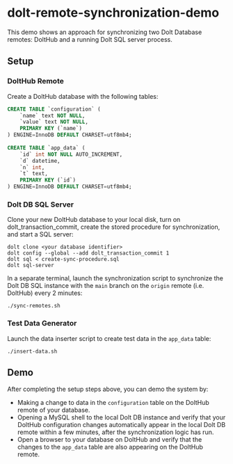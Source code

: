 # dolt-remote-synchronization-demo

This demo shows an approach for synchronizing two Dolt Database remotes: DoltHub and a running Dolt SQL server process. 

## Setup
### DoltHub Remote
Create a DoltHub database with the following tables:
```sql
CREATE TABLE `configuration` (
    `name` text NOT NULL,
    `value` text NOT NULL,
    PRIMARY KEY (`name`)
) ENGINE=InnoDB DEFAULT CHARSET=utf8mb4;
    
CREATE TABLE `app_data` (
    `id` int NOT NULL AUTO_INCREMENT,
    `d` datetime,
    `n` int,
    `t` text,
    PRIMARY KEY (`id`)
) ENGINE=InnoDB DEFAULT CHARSET=utf8mb4;
```

### Dolt DB SQL Server
Clone your new DoltHub database to your local disk, turn on dolt_transaction_commit, create the stored procedure for synchronization, and start a SQL server:
```shell
dolt clone <your database identifier>
dolt config --global --add dolt_transaction_commit 1
dolt sql < create-sync-procedure.sql
dolt sql-server 
```

In a separate terminal, launch the synchronization script to synchronize the Dolt DB SQL instance with the ```main``` branch on the ```origin``` remote (i.e. DoltHub) every 2 minutes:
```shell
./sync-remotes.sh
```

### Test Data Generator
Launch the data inserter script to create test data in the ```app_data``` table:
```shell
./insert-data.sh
```

## Demo
After completing the setup steps above, you can demo the system by:
* Making a change to data in the ```configuration``` table on the DoltHub remote of your database.
* Opening a MySQL shell to the local Dolt DB instance and verify that your DoltHub configuration changes automatically appear in the local Dolt DB remote within a few minutes, after the synchronization logic has run.  
* Open a browser to your database on DoltHub and verify that the changes to the ```app_data``` table are also appearing on the DoltHub remote.  

